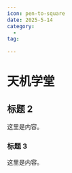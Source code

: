```yaml
---
icon: pen-to-square
date: 2025-5-14
category:
  - 
tag:
  
---
```


# 天机学堂

## 标题 2

这里是内容。

### 标题 3

这里是内容。
